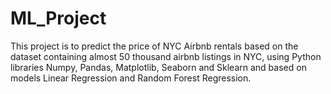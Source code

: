 # ML_Project
This project is to predict the price of NYC Airbnb rentals based on the dataset containing almost 50 thousand airbnb listings in NYC, using Python libraries Numpy, Pandas, Matplotlib, Seaborn and Sklearn and based on models Linear Regression and Random Forest Regression.
